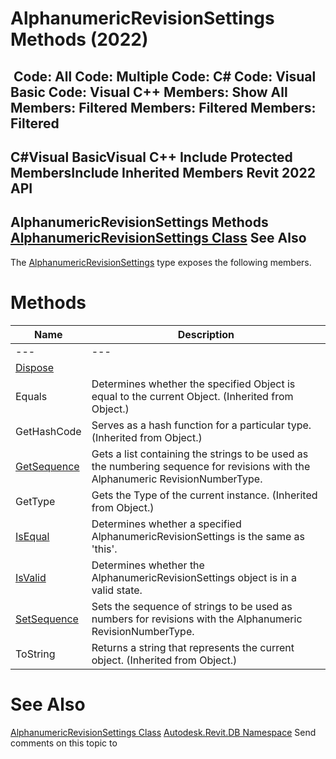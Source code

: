 # AlphanumericRevisionSettings Methods (2022)

﻿
 Code: All Code: Multiple Code: C# Code: Visual Basic Code: Visual C++  Members: Show All Members: Filtered Members: Filtered Members: Filtered   
---  
C#Visual BasicVisual C++
Include Protected MembersInclude Inherited Members
Revit 2022 API  
---  
AlphanumericRevisionSettings Methods  
[AlphanumericRevisionSettings Class](ee27c0eb-9f9b-b59c-728d-24b2654a2bc2.md "AlphanumericRevisionSettings Class") See Also  
---  
The [AlphanumericRevisionSettings](ee27c0eb-9f9b-b59c-728d-24b2654a2bc2.md "AlphanumericRevisionSettings Class") type exposes the following members.
# Methods
| Name | Description |
| --- | --- |
| --- | --- | --- |
| [Dispose](127028b0-93b0-d2df-1cbb-52df4a874093.md "Dispose Method") |
| Equals | Determines whether the specified Object is equal to the current Object. (Inherited from Object.) |
| GetHashCode | Serves as a hash function for a particular type.  (Inherited from Object.) |
| [GetSequence](05d90a7d-2132-9106-df38-0fe9c3c0bef0.md "GetSequence Method") | Gets a list containing the strings to be used as the numbering sequence for revisions with the Alphanumeric RevisionNumberType. |
| GetType | Gets the Type of the current instance. (Inherited from Object.) |
| [IsEqual](c1a2f01a-8bfd-b990-c8da-bb8e7804e0be.md "IsEqual Method") | Determines whether a specified AlphanumericRevisionSettings is the same as 'this'. |
| [IsValid](6c14b024-3da1-2446-aafc-796d958a4ded.md "IsValid Method") | Determines whether the AlphanumericRevisionSettings object is in a valid state. |
| [SetSequence](5d362974-b742-35d9-c628-10e793b7c1e1.md "SetSequence Method") | Sets the sequence of strings to be used as numbers for revisions with the Alphanumeric RevisionNumberType. |
| ToString | Returns a string that represents the current object. (Inherited from Object.) |

# See Also
[AlphanumericRevisionSettings Class](ee27c0eb-9f9b-b59c-728d-24b2654a2bc2.md "AlphanumericRevisionSettings Class")
[Autodesk.Revit.DB Namespace](87546ba7-461b-c646-cbb1-2cb8f5bff8b2.md "Autodesk.Revit.DB Namespace")
Send comments on this topic to 